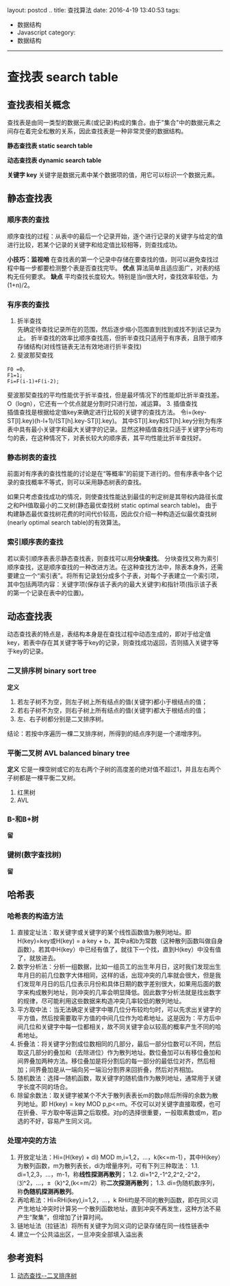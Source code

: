 layout: postcd ..
title: 查找算法
date: 2016-4-19 13:40:53
tags: 
- 数据结构
- Javascript
category:
- 数据结构
---
# 查找表 search table
## 查找表相关概念
查找表是由同一类型的数据元素(或记录)构成的集合。由于"集合"中的数据元素之间存在着完全松散的关系，因此查找表是一种非常灵便的数据结构。

**静态查找表 static search table**

**动态查找表 dynamic search table**

**关键字 key** 关键字是数据元素中某个数据项的值，用它可以标识一个数据元素。

## 静态查找表
### 顺序表的查找
顺序查找的过程：从表中的最后一个记录开始，逐个进行记录的关键字与给定的值进行比较，若某个记录的关键字和给定值比较相等，则查找成功。

**小技巧：监视哨** 在查找表的第一个记录中存储在要查找的值，则可以避免查找过程中每一步都要检测整个表是否查找完毕。
**优点**
算法简单且适应面广，对表的结构无任何要求。
**缺点**
平均查找长度较大。特别是当n很大时，查找效率较低，为(1+n)/2。

### 有序表的查找
1. 折半查找  
先确定待查找记录所在的范围，然后逐步缩小范围直到找到或找不到该记录为止。
折半查找的效率比顺序查找高，但折半查找只适用于有序表，且限于顺序存储结构(对线性链表无法有效地进行折半查找)
2. 斐波那契查找
```
F0 =0，
F1=1;
Fi=F(i-1)+F(i-2);
```
斐波那契查找的平均性能优于折半查找，但是最坏情况下的性能却比折半查找差。O（logn），它还有一个优点就是分割时只进行加，减运算。
3. 插值查找  
插值查找是根据给定值key来确定进行比较的关键字的查找方法。
令i=(key-ST[l].key)(h-l+1)/(ST[h].key-ST[l].key)。
其中ST[l].key和ST[h].key分别为有序表中具有最小关键字和最大关键字的记录。显然这种插值查找只适于关键字分布均匀的表，在这种情况下，对表长较大的顺序表，其平均性能比折半查找好。

### 静态树表的查找
前面对有序表的查找性能的讨论是在“等概率”的前提下进行的。但有序表中各个记录的查找概率不等式，则可以采用静态树表的查找。

如果只考虑查找成功的情况，则使查找性能达到最佳的判定树是其带权内路径长度之和PH值取最小的二叉树(静态最优查找树 static optimal search table)。
由于构建静态最优查找树花费的时间代价较高，因此仅介绍一种构造近似最优查找树(nearly optimal search table)的有效算法。

### 索引顺序表的查找
若以索引顺序表表示静态查找表，则查找可以用**分块查找**。
分块查找又称为索引顺序查找，这是顺序查找的一种改进方法。在这种查找方法中，除表本身外，还需要建立一个“索引表”。将所有记录划分成多个子表，对每个子表建立一个索引项，其中包括两项内容：关键字项(保存该子表内的最大关键字)和指针项(指示该子表的第一个记录在表中的位置)。

## 动态查找表
动态查找表的特点是，表结构本身是在查找过程中动态生成的，即对于给定值key，若表中存在其关键字等于key的记录，则查找成功返回，否则插入关键字等于key的记录。
### 二叉排序树 binary sort tree
**定义**
1. 若左子树不为空，则左子树上所有结点的值(关键字)都小于根结点的值；
2. 若右子树不为空，则右子树上所有结点的值(关键字)都大于根结点的值；
3. 左、右子树都分别是二叉排序树。

结论：若按中序遍历一棵二叉排序树，所得到的结点序列是一个递增序列。
### 平衡二叉树 AVL balanced binary tree
**定义**
它是一棵空树或它的左右两个子树的高度差的绝对值不超过1，并且左右两个子树都是一棵平衡二叉树。
1. 红黑树
2. AVL
### B-和B+树
**留**
### 键树(数字查找树)
**留**


## 哈希表


### 哈希表的构造方法
1. 直接定址法：取关键字或关键字的某个线性函数值为散列地址。即H(key)=key或H(key) = a·key + b，其中a和b为常数（这种散列函数叫做自身函数）。若其中H(key）中已经有值了，就往下一个找，直到H(key）中没有值了，就放进去。
2. 数字分析法：分析一组数据，比如一组员工的出生年月日，这时我们发现出生年月日的前几位数字大体相同，这样的话，出现冲突的几率就会很大，但是我们发现年月日的后几位表示月份和具体日期的数字差别很大，如果用后面的数字来构成散列地址，则冲突的几率会明显降低。因此数字分析法就是找出数字的规律，尽可能利用这些数据来构造冲突几率较低的散列地址。
3. 平方取中法：当无法确定关键字中哪几位分布较均匀时，可以先求出关键字的平方值，然后按需要取平方值的中间几位作为哈希地址。这是因为：平方后中间几位和关键字中每一位都相关，故不同关键字会以较高的概率产生不同的哈希地址。
4. 折叠法：将关键字分割成位数相同的几部分，最后一部分位数可以不同，然后取这几部分的叠加和（去除进位）作为散列地址。数位叠加可以有移位叠加和间界叠加两种方法。移位叠加是将分割后的每一部分的最低位对齐，然后相加；间界叠加是从一端向另一端沿分割界来回折叠，然后对齐相加。
5. 随机数法：选择一随机函数，取关键字的随机值作为散列地址，通常用于关键字长度不同的场合。
6. 除留余数法：取关键字被某个不大于散列表表长m的数p除后所得的余数为散列地址。即 H(key) = key MOD p,p<=m。不仅可以对关键字直接取模，也可在折叠、平方取中等运算之后取模。对p的选择很重要，一般取素数或m，若p选的不好，容易产生同义词。

### 处理冲突的方法
1. 开放定址法：Hi=(H(key) + di) MOD m,i=1,2，…，k(k<=m-1），其中H(key）为散列函数，m为散列表长，di为增量序列，可有下列三种取法：
1.1. di=1,2,3，…，m-1，称**线性探测再散列**；
1.2. di=1^2,-1^2,2^2,-2^2，⑶^2，…，±（k)^2,(k<=m/2）称**二次探测再散列**；
1.3. di=伪随机数序列，称**伪随机探测再散列**。
2. 再哈希法：Hi=RHi(key),i=1,2，…，k RHi均是不同的散列函数，即在同义词产生地址冲突时计算另一个散列函数地址，直到冲突不再发生，这种方法不易产生“聚集”，但增加了计算时间。
3. 链地址法（拉链法）将所有关键字为同义词的记录存储在同一线性链表中
4. 建立一个公共溢出区，一旦冲突全部填入溢出表

## 参考资料
1. [动态查找--二叉排序树](http://www.html-js.com/article/2761)
